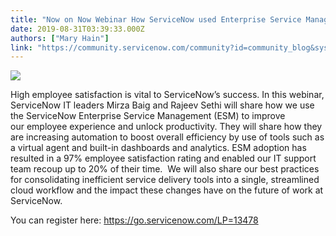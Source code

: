 ```yaml
---
title: "Now on Now Webinar How ServiceNow used Enterprise Service Management to drive  employee satisfaction while reducing support burdens   am PT Tues Sept "
date: 2019-08-31T03:39:33.000Z
authors: ["Mary Hain"]
link: "https://community.servicenow.com/community?id=community_blog&sys_id=9ed3311edbebb7840be6a345ca96197f"
---
```

<p><img style="max-width: 100%; max-height: 480px;" src="https://community.servicenow.com/fbf0673bdbeff3c4feb1a851ca9619f8.iix" /></p>
<p>High employee satisfaction is vital to ServiceNow’s success. In this webinar, ServiceNow IT leaders Mirza Baig and Rajeev Sethi will share how we use the ServiceNow Enterprise Service Management (ESM) to improve our employee experience and unlock productivity. They will share how they are increasing automation to boost overall efficiency by use of tools such as a virtual agent and built-in dashboards and analytics. ESM adoption has resulted in a 97% employee satisfaction rating and enabled our IT support team recoup up to 20% of their time.  We will also share our best practices for consolidating inefficient service delivery tools into a single, streamlined cloud workflow and the impact these changes have on the future of work at ServiceNow.  </p>
<p>You can register here: <a href="https://go.servicenow.com/LP&#61;13478" rel="nofollow">https://go.servicenow.com/LP&#61;13478</a></p>
<p> </p>